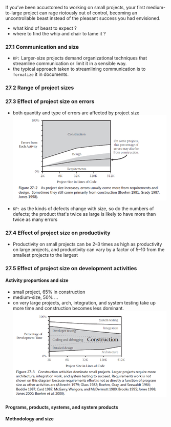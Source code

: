 If you’ve been accustomed to working on small projects, your first medium-to-large
project can rage riotously out of control, becoming an uncontrollable beast instead of
the pleasant success you had envisioned.
* what kind of beast to expect ?
* where to find the whip and chair to tame it ?

### 27.1 Communication and size
* `KP:` Larger-size projects demand organizational techniques that streamline communication or limit it in a sensible way.
* the typical approach taken to streamlining communication is to `formalize` it in documents.


### 27.2 Range of project sizes



### 27.3 Effect of project size on errors
* both quantity and type of errors are affected by project size
![alt text](images/image-21.png)

* `KP:` as the kinds of defects change with size, so do the numbers of defects; the product that's twice as large is likely to have more than twice as many errors

### 27.4 Effect of project size on productivity

* Productivity on small projects can be 2–3 times as high as productivity on large projects, and productivity can vary by a factor of 5–10 from the smallest projects to the largest

### 27.5 Effect of project size on development activities

#### Activity proportions and size
* small project, 65% in construction
* medium-size, 50% ...
* on very large projects, arch, integration, and system testing take up more time and construction becomes less dominant.
![alt text](images/image-22.png)

#### Programs, products, systems, and system products

#### Methodology and size